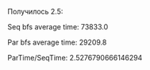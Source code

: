 Получилось 2.5:

Seq bfs average time: 73833.0

Par bfs average time: 29209.8

ParTime/SeqTime: 2.5276790666146294